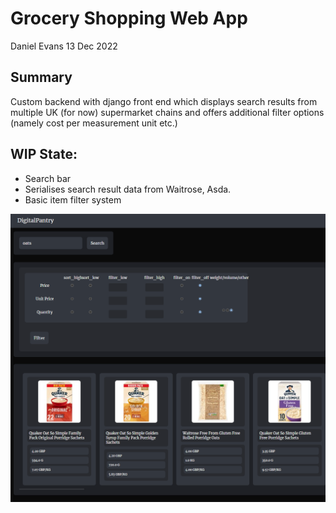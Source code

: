 # Grocery Shopping Web App

Daniel Evans
13 Dec 2022

## Summary

Custom backend with django front end which displays search results from multiple UK (for now) supermarket chains and offers additional filter options (namely cost per measurement unit etc.)

## WIP State:

- Search bar
- Serialises search result data from Waitrose, Asda.
- Basic item filter system

![](img/cap1.png)